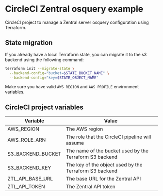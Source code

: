 # CircleCI Zentral osquery example

CircleCI project to manage a Zentral server osquery configuration using Terraform.

## State migration

If you already have a local Terraform state, you can migrate it to the s3 backend using the following command:

```bash
terraform init --migrate-state \
  --backend-config="bucket=$STATE_BUCKET_NAME" \
  --backend-config="key=$STATE_OBJECT_NAME"
```

Make sure you have valid `AWS_REGION` and `AWS_PROFILE` environment variables.

## CircleCI project variables

|Variable|Value|
|---|---|
|AWS\_REGION|The AWS region|
|AWS\_ROLE\_ARN|The role that the CircleCI pipeline will assume|
|S3\_BACKEND\_BUCKET|The name of the bucket used by the Terraform S3 backend|
|S3\_BACKEND\_KEY|The key of the object used by the Terraform S3 backend|
|ZTL\_API\_BASE\_URL|The base URL for the Zentral API|
|ZTL\_API\_TOKEN|The Zentral API token|